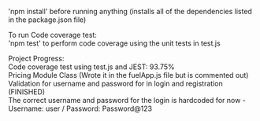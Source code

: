 'npm install' before running anything (installs all of the dependencies listed in the package.json file)

To run Code coverage test:  
'npm test' to perform code coverage using the unit tests in test.js  

Project Progress:  
Code coverage test using test.js and JEST: 93.75%  
Pricing Module Class (Wrote it in the fuelApp.js file but is commented out)  
Validation for username and password for in login and registration (FINISHED)  
The correct username and password for the login is hardcoded for now - Username: user / Password: Password@123  
